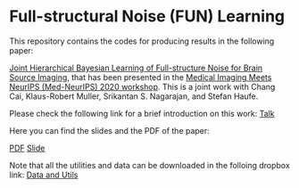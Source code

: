 # Full-structural Noise (FUN) Learning

This repository contains the codes for producing results in the following paper: 

[Joint Hierarchical Bayesian Learning of Full-structure Noise for Brain Source Imaging](https://www.google.com/url?q=http%3A%2F%2Fwww.cse.cuhk.edu.hk%2F~qdou%2Fpublic%2Fmedneurips2020%2F39_MedNeurIPS_2020_Workshop_FUN_learning_Hashemi_et_al_Camera_ready.pdf&sa=D&sntz=1&usg=AFQjCNGNraBV-8mkkCfRQcZEA8m9Ks2ZIA), 
that has been presented in the [Medical Imaging Meets NeurIPS (Med-NeurIPS) 2020 workshop](https://sites.google.com/view/med-neurips-2020/home?authuser=0). This is a joint work with Chang Cai, Klaus-Robert Muller, Srikantan S. Nagarajan, and Stefan Haufe. 

Please check the following link for a brief introduction on this work:  [Talk](https://slideslive.com/38943007/joint-hierarchical-bayesian-learning-of-fullstructure-noise-for-brain-source-imaging)

Here you can find the slides and the PDF of the paper: 

[PDF]()  [Slide]()

Note that all the utilities and data can be downloaded in the folloing dropbox link: 
[Data and Utils](https://www.dropbox.com/sh/2f9ktwo6ped1470/AADIwOiN0oh3GKFQPI0VWqLKa?dl=0)

